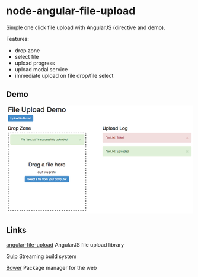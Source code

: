 node-angular-file-upload
========================

Simple one click file upload with AngularJS (directive and demo).

Features:
- drop zone
- select file
- upload progress
- upload modal service
- immediate upload on file drop/file select

## Demo

![AngularJS File Upload](screenshot.png "AngularJS File Upload")
 
## Links
 
[angular-file-upload](https://github.com/nervgh/angular-file-upload) AngularJS file upload library

[Gulp](http://gulpjs.com/) Streaming build system

[Bower](http://bower.io/) Package manager for the web
